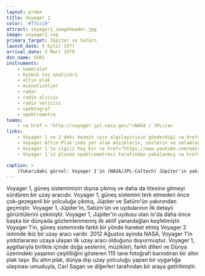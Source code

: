 ```yaml
---
layout: probe
title: Voyager 1
color: '#77ccc9'
attract: voyager1_imageheader.jpg
image: voyager1.svg
primary_target: Jüpiter ve Satürn
launch_date: 5 Eylül 1977
arrival_date: 5 Mart 1979
dsn_name: VGR1
instruments:
    - kameralar
    - kozmik toz analizörü
    - altın plak
    - mıknatısölçer
    - radar
    - radio alıcısı
    - radio vericisi
    - spektograf
    - spektrometre
teams:
    - <a href = "http://voyager.jpl.nasa.gov/">NASA / JPL</a>
links:
    - Voyager 1 ve 2'deki kozmik ışın algılayıcısın gönderdiği <a href="http://voyager.gsfc.nasa.gov/heliopause/data.html">veriler</a>
    - Voyager Altın Plak'ında yer alan müziklerin, seslerin ve selamlaşmaların bir <a href="http://web.mit.edu/lilybui/www/">listesi</a>
    - Voyager 1'le ilgili hoş bir <a href="https://www.youtube.com/watch?v=BwcJXUWXMTI">animasyonlu hikaye</a>
    - Voyager 1'in plazma spektrometresi tarafından yakalanmış <a href="https://www.youtube.com/watch?v=LIAZWb9_si4">yıldızlararası uzayın sesi</a>

caption: >
    (Yukarıdaki görsel: Voyager 1'in (NASA/JPL-Caltech) Jüpiter'in yakınından çektiği bir fotoğraftır)
---
```

Voyager 1, güneş sistemimizin dışına çıkmış ve daha da ötesine gitmeyi sürdüren bir uzay aracıdır. Voyager 1, güneş sistemini terk etmeden önce çok-gezegenli bir yolculuğa çıkmış, Jüpiter ve Satürn'ün yakınından geçmiştir. Voyager 1, Jüpiter'in, Satürn'ün ve uydularının ilk detaylı görüntülerini çekmiştir. Voyager 1, Jüpiter'in uydusu olan Io'da daha önce başka bir dünyada gözlemlenmemiş ilk aktif yanardağları keşfetmiştir. Voyager 1'in, güneş sisteminde farklı bir yönde hareket etmiş Voyager 2 isminde ikiz bir uzay aracı vardır. 2012 Ağustos ayında NASA, Voyager 1'in yıldızlararası uzaya ulaşan ilk uzay aracı olduğunu duyurmuştur. Voyager 1, aygıtlarıyla birlikte içinde doğa seslerini, müzikleri, farklı dilleri ve Dünya üzerindeki yaşamın çeşitliliğini gösteren 115 tane fotoğrafı barındıran bir altın plak taşır. Bu altın plak, dünya dışı uzay yolculuğu yapan bir uygarlığa ulaşması umuduyla, Carl Sagan ve diğerleri tarafından bir araya getirilmiştir.